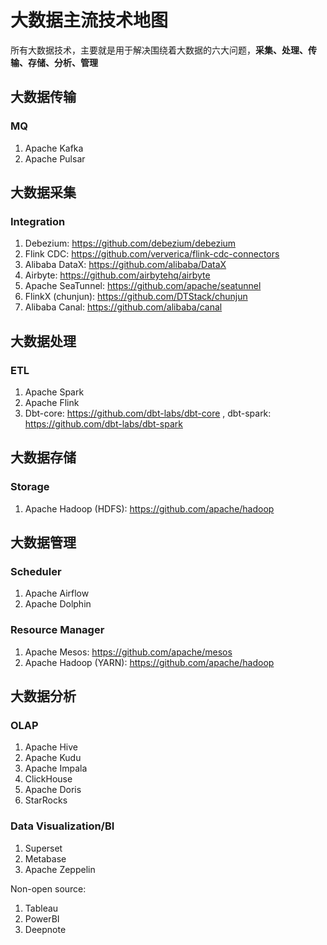 # 大数据主流技术地图


所有大数据技术，主要就是用于解决围绕着大数据的六大问题，**采集、处理、传输、存储、分析、管理**


## 大数据传输


### MQ

1. Apache Kafka
2. Apache Pulsar

## 大数据采集

### Integration 

1. Debezium: https://github.com/debezium/debezium
2. Flink CDC: https://github.com/ververica/flink-cdc-connectors
3. Alibaba DataX: https://github.com/alibaba/DataX
5. Airbyte: https://github.com/airbytehq/airbyte
6. Apache SeaTunnel: https://github.com/apache/seatunnel
7. FlinkX (chunjun): https://github.com/DTStack/chunjun
8. Alibaba Canal: https://github.com/alibaba/canal

## 大数据处理

### ETL

1. Apache Spark
2. Apache Flink
3. Dbt-core: https://github.com/dbt-labs/dbt-core , dbt-spark: https://github.com/dbt-labs/dbt-spark


## 大数据存储

### Storage

1. Apache Hadoop (HDFS): https://github.com/apache/hadoop

## 大数据管理



### Scheduler

1. Apache Airflow
2. Apache Dolphin

### Resource Manager

1. Apache Mesos: https://github.com/apache/mesos
2. Apache Hadoop (YARN): https://github.com/apache/hadoop


## 大数据分析


### OLAP

1. Apache Hive
2. Apache Kudu
3. Apache Impala
4. ClickHouse
5. Apache Doris
6. StarRocks


### Data Visualization/BI

1. Superset
2. Metabase
3. Apache Zeppelin

Non-open source: 
1. Tableau
2. PowerBI
3. Deepnote